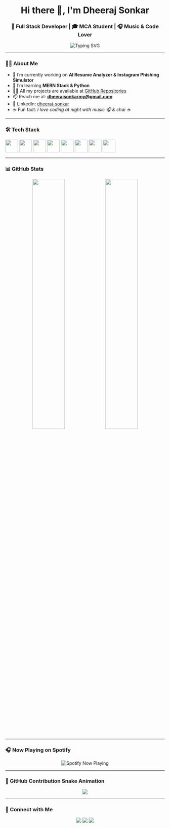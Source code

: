 <!-- DHEERAJSONKAR - GitHub Profile -->

<h1 align="center">Hi there 👋, I'm Dheeraj Sonkar</h1>
<h3 align="center">🚀 Full Stack Developer | 🎓 MCA Student | 🎧 Music & Code Lover</h3>

<p align="center">
  <img src="https://readme-typing-svg.demolab.com?font=Fira+Code&duration=3000&pause=1000&color=2E8B57&center=true&vCenter=true&multiline=true&lines=Learning+MERN+Stack;React+%2F+Node.js+%2F+MongoDB;I+Love+Building+Tech+That+Solves+Problems" alt="Typing SVG" />
</p>

---

### 🧑‍💻 About Me

- 🔭 I’m currently working on **AI Resume Analyzer & Instagram Phishing Simulator**
- 🌱 I’m learning **MERN Stack & Python**
- 👨‍💼 All my projects are available at [GitHub Repositories](https://github.com/DHEERAJSONKAR?tab=repositories)
- 📫 Reach me at: **[dheerajsonkarmy@gmail.com](mailto:dheerajsonkarmy@gmail.com)**
- 💼 LinkedIn: [dheeraj-sonkar](https://www.linkedin.com/in/dheeraj-sonkar-304b982b7/)
- ☕ Fun fact: *I love coding at night with music 🎧 & chai ☕*

---

### 🛠️ Tech Stack

<p align="left">
  <img src="https://cdn.jsdelivr.net/gh/devicons/devicon/icons/html5/html5-original.svg" width="40" />
  <img src="https://cdn.jsdelivr.net/gh/devicons/devicon/icons/css3/css3-original.svg" width="40" />
  <img src="https://cdn.jsdelivr.net/gh/devicons/devicon/icons/javascript/javascript-original.svg" width="40" />
  <img src="https://cdn.jsdelivr.net/gh/devicons/devicon/icons/react/react-original.svg" width="40" />
  <img src="https://cdn.jsdelivr.net/gh/devicons/devicon/icons/nodejs/nodejs-original.svg" width="40" />
  <img src="https://cdn.jsdelivr.net/gh/devicons/devicon/icons/mongodb/mongodb-original.svg" width="40" />
  <img src="https://cdn.jsdelivr.net/gh/devicons/devicon/icons/python/python-original.svg" width="40" />
  <img src="https://cdn.jsdelivr.net/gh/devicons/devicon/icons/git/git-original.svg" width="40" />
</p>

---

### 📊 GitHub Stats

<p align="center">
  <img src="https://github-readme-stats.vercel.app/api?username=DHEERAJSONKAR&show_icons=true&theme=default&hide_border=false" width="45%"/>
  <img src="https://github-readme-streak-stats.herokuapp.com/?user=DHEERAJSONKAR&theme=default&hide_border=false" width="45%"/>
</p>

---

### 🎧 Now Playing on Spotify

<p align="center">
  <img src="https://spotify-github-profile.vercel.app/api/view?uid=31hnoeqspgkpwjdlsd4ybhrwlwum&cover_image=true&theme=default&show_offline=true&background_color=ffffff&interchange=false&bar_color=53b14f&bar_color_cover=false" alt="Spotify Now Playing" />
</p>

---

### 🐍 GitHub Contribution Snake Animation

<p align="center">
  <img src="https://github.com/DHEERAJSONKAR/DHEERAJSONKAR/blob/output/github-contribution-grid-snake.svg" />
</p>

---

### 🔗 Connect with Me

<p align="center">
  <a href="mailto:dheerajsonkarmy@gmail.com"><img src="https://img.shields.io/badge/Gmail-D14836?style=for-the-badge&logo=gmail&logoColor=white"/></a>
  <a href="https://www.linkedin.com/in/dheeraj-sonkar-304b982b7/"><img src="https://img.shields.io/badge/LinkedIn-blue?style=for-the-badge&logo=linkedin&logoColor=white"/></a>
  <a href="https://dkboy.vercel.app"><img src="https://img.shields.io/badge/Portfolio-000?style=for-the-badge&logo=vercel&logoColor=white"/></a>
</p>
